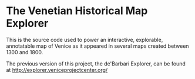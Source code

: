 The Venetian Historical Map Explorer
====================================

This is the source code used to power an interactive, explorable,
annotatable map of Venice as it appeared in several maps created
between 1300 and 1800.

The previous version of this project, the de'Barbari Explorer, can
be found at http://explorer.veniceprojectcenter.org/
